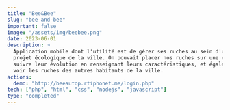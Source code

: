 ```yaml
---
title: "Bee&Bee"
slug: "bee-and-bee"
important: false
image: "/assets/img/beebee.png"
date: 2023-06-01
description: >
  Application mobile dont l'utilité est de gérer ses ruches au sein d'un
  projet écologique de la ville. On pouvait placer nos ruches sur une carte,
  suivre leur évolution en renseignant leurs caractéristiques, et également
  voir les ruches des autres habitants de la ville.
actions:
  demo: "http://beeautop.rtiphonet.me/login.php"
tech: ["php", "html", "css", "nodejs", "javascript"]
type: "completed"
---
```

